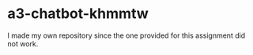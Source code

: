 # a3-chatbot-khmmtw
I made my own repository since the one provided for this assignment did not work.
